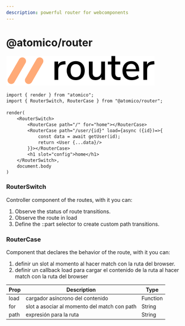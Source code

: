 ```yaml
---
description: powerful router for webcomponents
---
```


# @atomico/router

![](../.gitbook/assets/atomico-router.svg)

```tsx
import { render } from "atomico";
import { RouterSwitch, RouterCase } from "@atomico/router";

render(
    <RouterSwitch>
        <RouterCase path="/" for="home"></RouterCase>
        <RouterCase path="/user/{id}" load={async ({id})=>{
            const data = await getUser(id);
            return <User {...data}/>
        }}></RouterCase>
        <h1 slot="config">home</h1>
    </RouterSwitch>,
    document.body
)
```

### RouterSwitch

Controller component of the routes, with it you can:

1. Observe the status of route transitions.
2. Observe the route in load&#x20;
3. Define the ::part selector to create custom path transitions.



### RouterCase

Component that declares the behavior of the route, with it you can:

1. definir un slot al momento al hacer match con la ruta del browser.
2. definir un callback load para cargar el contenido de la ruta al hacer match con la ruta del browser

| Prop | Description                                   | Type     |
| ---- | --------------------------------------------- | -------- |
| load | cargador asíncrono del contenido              | Function |
| for  | slot a asociar al momento  del match con path | String   |
| path | expresión para la ruta                        | String   |
